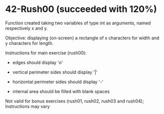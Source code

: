 # 42-Rush00 (succeeded with 120%)
Function created taking two variables of type int as arguments, named respectively x and y.
<p>
Objective: displaying (on-screen) a rectangle of x characters for width and y characters for length.

Instructions for main exercise (rush00):

- edges should display 'o'

- vertical perimeter sides should display '|'

- horizontal perimeter sides should display '-'

- internal area should be filled with blank spaces

Not valid for bonus exercises (rush01, rush02, rush03 and rush04); Instructions may vary
